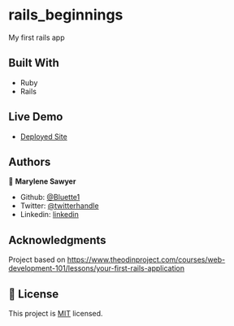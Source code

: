 # rails_beginnings
My first rails app

## Built With

- Ruby
- Rails

## Live Demo

- [Deployed Site](https://stormy-castle-65538.herokuapp.com/)


## Authors

👤 **Marylene Sawyer**

- Github: [@Bluette1](https://github.com/Bluette1)
- Twitter: [@twitterhandle](https://twitter.com/MaryleneSawyer)
- Linkedin: [linkedin](https://www.linkedin.com/in/marylene-sawyer-b4ba1295/)


## Acknowledgments

Project based on https://www.theodinproject.com/courses/web-development-101/lessons/your-first-rails-application

## 📝 License

This project is [MIT](lic.url) licensed.

